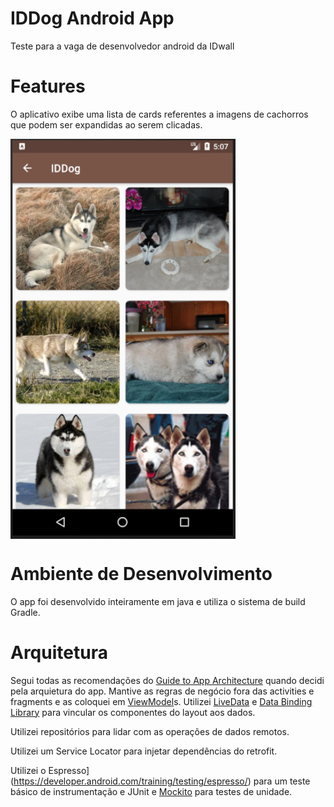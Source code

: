 IDDog Android App
======================

Teste para a vaga de desenvolvedor android da IDwall

# Features

O aplicativo exibe uma lista de cards referentes a imagens de cachorros
que podem ser expandidas ao serem clicadas.

<div>
  <img align="center" src="iddog.png" alt="Schedule screenshot" height="640" width="360">
</div>

# Ambiente de Desenvolvimento

O app foi desenvolvido inteiramente em java e utiliza o sistema de build Gradle.

# Arquitetura

Segui todas as recomendações do [Guide to App Architecture](https://developer.android.com/jetpack/docs/guide)
quando decidi pela arquietura do app. Mantive as regras de negócio fora das activities e fragments e 
as coloquei em [ViewModel](https://developer.android.com/topic/libraries/architecture/viewmodel)s.
Utilizei [LiveData](https://developer.android.com/topic/libraries/architecture/livedata)
e [Data Binding Library](https://developer.android.com/topic/libraries/data-binding/)
para vincular os componentes do layout aos dados.

Utilizei repositórios para lidar com as operações de dados remotos.

Utilizei um Service Locator para injetar dependências do retrofit.

Utilizei o Espresso](https://developer.android.com/training/testing/espresso/)
para um teste básico de instrumentação e JUnit e 
[Mockito](https://github.com/mockito/mockito) para testes de unidade.

